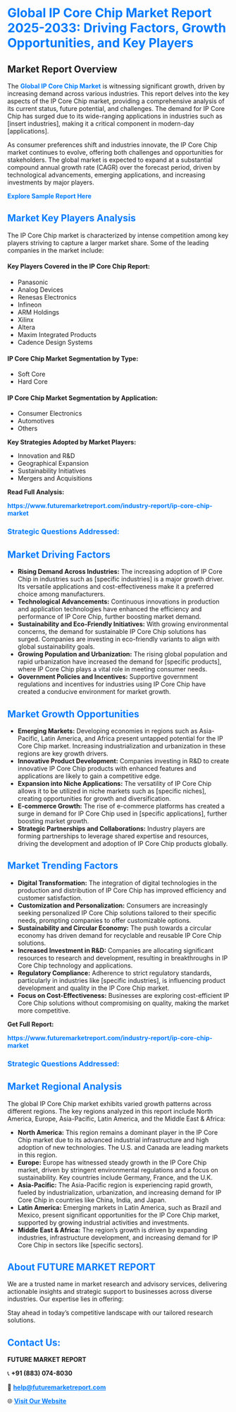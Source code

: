 <h1 style="color: #007BFF;">Global IP Core Chip Market Report 2025-2033: Driving Factors, Growth Opportunities, and Key Players</h1>

<section id="overview">
<h2>Market Report Overview</h2>
<p>The <a href="https://www.futuremarketreport.com/industry-report/ip-core-chip-market" style="color: #007BFF; text-decoration: none;"><strong>Global IP Core Chip Market</strong></a> is witnessing significant growth, driven by increasing demand across various industries. This report delves into the key aspects of the IP Core Chip market, providing a comprehensive analysis of its current status, future potential, and challenges. The demand for IP Core Chip has surged due to its wide-ranging applications in industries such as [insert industries], making it a critical component in modern-day [applications].</p>
<p>As consumer preferences shift and industries innovate, the IP Core Chip market continues to evolve, offering both challenges and opportunities for stakeholders. The global market is expected to expand at a substantial compound annual growth rate (CAGR) over the forecast period, driven by technological advancements, emerging applications, and increasing investments by major players.</p>
</section>

<section id="overview">
<p><a href="https://www.futuremarketreport.com/request-sample/reportId=43619" style="color: #007BFF; text-decoration: none;"><strong>Explore Sample Report Here</strong></a></p>
</section>

<section id="key-players">
<h2 style="color: #007BFF;">Market Key Players Analysis</h2>
<p>The IP Core Chip market is characterized by intense competition among key players striving to capture a larger market share. Some of the leading companies in the market include:</p>
<h4>Key Players Covered in the IP Core Chip Report:</h4>
<ul><li>Panasonic</li><li>Analog Devices</li><li>Renesas Electronics</li><li>Infineon</li><li>ARM Holdings</li><li>Xilinx</li><li>Altera</li><li>Maxim Integrated Products</li><li>Cadence Design Systems</li></ul>
<h4>IP Core Chip Market Segmentation by Type:</h4>
<ul><li>Soft Core</li><li>Hard Core</li></ul>

<h4>IP Core Chip Market Segmentation by Application:</h4>
<ul><li>Consumer Electronics</li><li>Automotives</li><li>Others</li></ul>
<p><strong>Key Strategies Adopted by Market Players:</strong></p>
<ul>
<li>Innovation and R&D</li>
<li>Geographical Expansion</li>
<li>Sustainability Initiatives</li>
<li>Mergers and Acquisitions</li>
</ul>
</section>

<section>
<p><strong>Read Full Analysis: </strong></p><a href="https://www.futuremarketreport.com/industry-report/ip-core-chip-market" style="color: #007BFF; text-decoration: none;"><strong>https://www.futuremarketreport.com/industry-report/ip-core-chip-market</strong></a>
<h3 style="color: #007BFF;">Strategic Questions Addressed:</h3>
</section>

<section id="driving-factors">
<h2 style="color: #007BFF;">Market Driving Factors</h2>
<ul>
<li><strong>Rising Demand Across Industries:</strong> The increasing adoption of IP Core Chip in industries such as [specific industries] is a major growth driver. Its versatile applications and cost-effectiveness make it a preferred choice among manufacturers.</li>
<li><strong>Technological Advancements:</strong> Continuous innovations in production and application technologies have enhanced the efficiency and performance of IP Core Chip, further boosting market demand.</li>
<li><strong>Sustainability and Eco-Friendly Initiatives:</strong> With growing environmental concerns, the demand for sustainable IP Core Chip solutions has surged. Companies are investing in eco-friendly variants to align with global sustainability goals.</li>
<li><strong>Growing Population and Urbanization:</strong> The rising global population and rapid urbanization have increased the demand for [specific products], where IP Core Chip plays a vital role in meeting consumer needs.</li>
<li><strong>Government Policies and Incentives:</strong> Supportive government regulations and incentives for industries using IP Core Chip have created a conducive environment for market growth.</li>
</ul>
</section>

<section id="growth-opportunities">
<h2 style="color: #007BFF;">Market Growth Opportunities</h2>
<ul>
<li><strong>Emerging Markets:</strong> Developing economies in regions such as Asia-Pacific, Latin America, and Africa present untapped potential for the IP Core Chip market. Increasing industrialization and urbanization in these regions are key growth drivers.</li>
<li><strong>Innovative Product Development:</strong> Companies investing in R&D to create innovative IP Core Chip products with enhanced features and applications are likely to gain a competitive edge.</li>
<li><strong>Expansion into Niche Applications:</strong> The versatility of IP Core Chip allows it to be utilized in niche markets such as [specific niches], creating opportunities for growth and diversification.</li>
<li><strong>E-commerce Growth:</strong> The rise of e-commerce platforms has created a surge in demand for IP Core Chip used in [specific applications], further boosting market growth.</li>
<li><strong>Strategic Partnerships and Collaborations:</strong> Industry players are forming partnerships to leverage shared expertise and resources, driving the development and adoption of IP Core Chip products globally.</li>
</ul>
</section>

<section id="trending-factors">
<h2 style="color: #007BFF;">Market Trending Factors</h2>
<ul>
<li><strong>Digital Transformation:</strong> The integration of digital technologies in the production and distribution of IP Core Chip has improved efficiency and customer satisfaction.</li>
<li><strong>Customization and Personalization:</strong> Consumers are increasingly seeking personalized IP Core Chip solutions tailored to their specific needs, prompting companies to offer customizable options.</li>
<li><strong>Sustainability and Circular Economy:</strong> The push towards a circular economy has driven demand for recyclable and reusable IP Core Chip solutions.</li>
<li><strong>Increased Investment in R&D:</strong> Companies are allocating significant resources to research and development, resulting in breakthroughs in IP Core Chip technology and applications.</li>
<li><strong>Regulatory Compliance:</strong> Adherence to strict regulatory standards, particularly in industries like [specific industries], is influencing product development and quality in the IP Core Chip market.</li>
<li><strong>Focus on Cost-Effectiveness:</strong> Businesses are exploring cost-efficient IP Core Chip solutions without compromising on quality, making the market more competitive.</li>
</ul>
</section>

<section>
<p><strong>Get Full Report: </strong></p><a href="https://www.futuremarketreport.com/industry-report/ip-core-chip-market" style="color: #007BFF; text-decoration: none;"><strong>https://www.futuremarketreport.com/industry-report/ip-core-chip-market</strong></a>
<h3 style="color: #007BFF;">Strategic Questions Addressed:</h3>
</section>


<section id="regional-analysis">
<h2 style="color: #007BFF;">Market Regional Analysis</h2>
<p>The global IP Core Chip market exhibits varied growth patterns across different regions. The key regions analyzed in this report include North America, Europe, Asia-Pacific, Latin America, and the Middle East & Africa:</p>
<ul>
<li><strong>North America:</strong> This region remains a dominant player in the IP Core Chip market due to its advanced industrial infrastructure and high adoption of new technologies. The U.S. and Canada are leading markets in this region.</li>
<li><strong>Europe:</strong> Europe has witnessed steady growth in the IP Core Chip market, driven by stringent environmental regulations and a focus on sustainability. Key countries include Germany, France, and the U.K.</li>
<li><strong>Asia-Pacific:</strong> The Asia-Pacific region is experiencing rapid growth, fueled by industrialization, urbanization, and increasing demand for IP Core Chip in countries like China, India, and Japan.</li>
<li><strong>Latin America:</strong> Emerging markets in Latin America, such as Brazil and Mexico, present significant opportunities for the IP Core Chip market, supported by growing industrial activities and investments.</li>
<li><strong>Middle East & Africa:</strong> The region’s growth is driven by expanding industries, infrastructure development, and increasing demand for IP Core Chip in sectors like [specific sectors].</li>
</ul>
</section>

<footer>
<h2 style="color: #007BFF;">About FUTURE MARKET REPORT</h2>
<p>We are a trusted name in market research and advisory services, delivering actionable insights and strategic support to businesses across diverse industries. Our expertise lies in offering:</p>

<p>Stay ahead in today’s competitive landscape with our tailored research solutions.</p>

<h2 style="color: #007BFF;">Contact Us:</h2>
<p><strong>FUTURE MARKET REPORT</strong></p>
<p>📞 <strong>+91 (883) 074-8030</strong></p>
<p>📧 <strong><a href="mailto:help@futuremarketreport.com" style="color: #007BFF;">help@futuremarketreport.com</a></strong></p>
<p>🌐 <strong><a href="https://www.futuremarketreport.com/" style="color: #007BFF;">Visit Our Website</a></strong></p>
</footer>